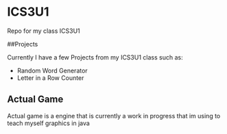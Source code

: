 # ICS3U1
Repo for my class ICS3U1

##Projects 

Currently I have a few Projects from my ICS3U1 class such as:
* Random Word Generator
* Letter in a Row Counter

## Actual Game
Actual game is a engine that is currently a work in progress that im using to teach myself graphics in java

